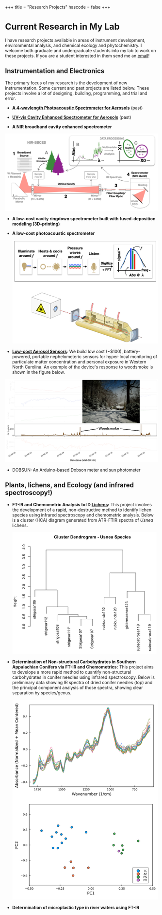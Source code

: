 +++
title = "Research Projects"
hascode = false
+++

# Current Research in My Lab

I have research projects available in areas of instrument development, environmental analysis, and chemical ecology and phytochemistry.  I welcome both graduate and undergraduate students into my lab to work on these projects.  If you are a student interested in them send me an [email](dfischer@wcu.edu)!

## Instrumentation and Electronics

The primary focus of my research is the development of new instrumentation.  Some current and past projects are listed below.  These projects involve a lot of designing, building, programming, and trial and error.

- **[A 4-wavlength Photoacoustic Spectrometer for Aerosols](/assets/pdf/poster_pas_aaar_2017_al-fischer.pdf)** (past)

- **[UV-vis Cavity Enhanced Spectrometer for Aerosols](/assets/pdf/poster_bbces_ces_2015_al-fischer.pdf)** (past)

- **A NIR broadband cavity enhanced spectrometer**

 ![A schematic diagram of the NIR BBCES experiment with confier analysis as an example](/assets/ir-bbces-diagram.png)
 
- **A low-cost cavity ringdown spectrometer built with fused-deposition modeling (3D-printing)**

- **A low-cost photoacoustic spectrometer**

   ![PAS Overview](/assets/pas-project.png)

- **[Low-cost Aerosol Sensors](https://dr-fischer.github.io/wheeCAIR/grsm_purchase-2019.html)**: We build low cost (~\$100), battery-powered, portable nephelometeric sensors for hyper-local monitoring of particulate matter concentration and personal exposure in Western North Carolina.  An example of the device's response to woodsmoke is shown in the figure below.  

![Data from the WheeCAIR sensor with an image of woodsmoke shown](/assets/wheeCAIR-snowday.png)

- DOBSUN: An Arduino-based Dobson meter and sun photometer

## Plants, lichens, and Ecology (and infrared spectroscopy!)

- **FT-IR and Chemometric Analysis to ID [Lichens](https://docs.google.com/spreadsheets/d/1qoheTM5hP72JtbzDG1ID6iu-P88KxiftFOFtvAIbefA/edit?usp=sharing):** This project involves the development of a rapid, non-destructive method to identify lichen species using infrared spectroscopy and chemometric analysis.  Below is a cluster (HCA) diagram generated from ATR-FTIR spectra of *Usnea* lichens.

  ![A cluster diagram of Usnea lichens](/assets/hca.png)

- **Determination of Non-structural Carbohydrates in Southern Appalachian Conifers via FT-IR and Chemometrics:** This project aims to develope a more rapid method to quantify non-structural carbohydrates in conifer needles using infrared spectroscopy.  Below is preliminary data showing IR spectra of dried conifer needles (top) and the principal component analysis of those spectra, showing clear separation by species/genus.
  
   ![PCA of conifer IR spectra](/assets/nsc-project.png)
   
- **Determination of microplastic type in river waters using FT-IR** 
